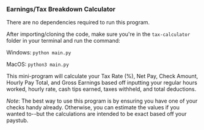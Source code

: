 ### Earnings/Tax Breakdown Calculator

There are no dependencies required to run this program.

After importing/cloning the code, make sure you're in the ```tax-calculator``` folder in your terminal and run the command:

Windows: ```python main.py```

MacOS: ```python3 main.py```

This mini-program will calculate your Tax Rate (%), Net Pay, Check Amount, Hourly Pay Total, and Gross Earnings based off inputting your regular hours worked, hourly rate, cash tips earned, taxes withheld, and total deductions.

*Note*: The best way to use this program is by ensuring you have one of your checks handy already. Otherwise, you can estimate the values if you wanted to--but the calculations are intended to be exact based off your paystub.

